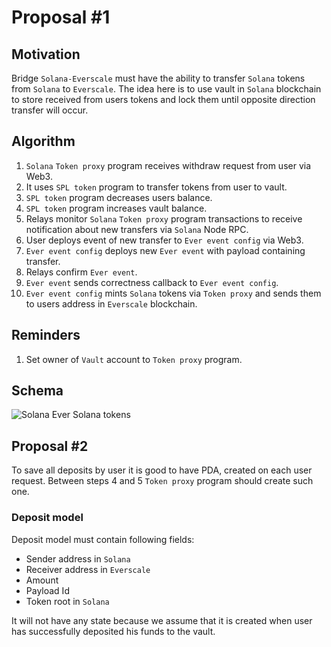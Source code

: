 # Proposal #1

## Motivation

Bridge `Solana-Everscale` must have the ability to transfer `Solana` tokens from `Solana` to `Everscale`. The idea here is 
to use vault in `Solana` blockchain to store received from users tokens and lock them until opposite direction transfer will occur.

## Algorithm

1. `Solana` `Token proxy` program receives withdraw request from user via Web3.
2. It uses `SPL token` program to transfer tokens from user to vault.
3. `SPL token` program decreases users balance.
4. `SPL token` program increases vault balance.
5. Relays monitor `Solana` `Token proxy` program transactions to receive notification about new transfers via `Solana` Node RPC.
6. User deploys event of new transfer to `Ever event config` via Web3.
7. `Ever event config` deploys new `Ever event` with payload containing transfer.
8. Relays confirm `Ever event`.
9. `Ever event` sends correctness callback to `Ever event config`.
10. `Ever event config` mints `Solana` tokens via `Token proxy` and sends them to users address in `Everscale` blockchain.

## Reminders

1. Set owner of `Vault` account to `Token proxy` program.

## Schema

![Solana Ever Solana tokens](../../png/solana_ever_solana_tokens.png "Solana Ever Solana tokens")

## Proposal #2

To save all deposits by user it is good to have PDA, created on each user request.
Between steps 4 and 5 `Token proxy` program should create such one.

### Deposit model

Deposit model must contain following fields:
* Sender address in `Solana`
* Receiver address in `Everscale`
* Amount
* Payload Id
* Token root in `Solana`

It will not have any state because we assume that it is created when user has successfully deposited his funds to the vault.